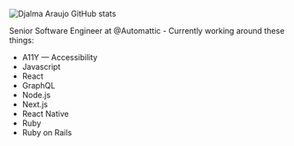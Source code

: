![Djalma Araujo GitHub stats](https://github-readme-stats.vercel.app/api?username=djalmaaraujo&show_icons=true&title_color=fff&icon_color=79ff97&text_color=9f9f9f&bg_color=151515&count_private=true)

Senior Software Engineer at @Automattic - Currently working around these things:

* A11Y — Accessibility
* Javascript
* React
* GraphQL
* Node.js
* Next.js
* React Native
* Ruby
* Ruby on Rails
